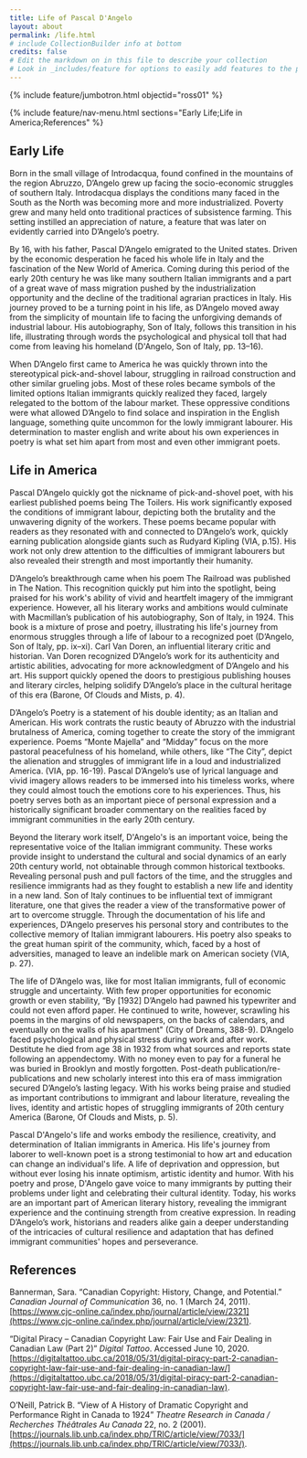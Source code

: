 ```yaml
---
title: Life of Pascal D'Angelo
layout: about
permalink: /life.html
# include CollectionBuilder info at bottom
credits: false
# Edit the markdown on in this file to describe your collection
# Look in _includes/feature for options to easily add features to the page
---
```


{% include feature/jumbotron.html objectid="ross01" %}

{% include feature/nav-menu.html sections="Early Life;Life in America;References" %}

## Early Life

Born in the small village of Introdacqua, found confined in the mountains of the region Abruzzo, D’Angelo grew up facing the socio-economic struggles of southern Italy. Introdacqua displays the conditions many faced in the South as the North was becoming more and more industrialized. Poverty grew and many held onto traditional practices of subsistence farming. This setting instilled an appreciation of nature, a feature that was later on evidently carried into D’Angelo’s poetry.

By 16, with his father, Pascal D’Angelo emigrated to the United states. Driven by the economic desperation he faced his whole life in Italy and the fascination of the New World of America. Coming during this period of the early 20th century he was like many southern Italian immigrants and a part of a great wave of mass migration pushed by the industrialization opportunity and the decline of the traditional agrarian practices in Italy. His journey proved to be a turning point in his life, as D’Angelo moved away from the simplicity of mountain life to facing the unforgiving demands of industrial labour. His autobiography, Son of Italy, follows this transition in his life, illustrating through words the psychological and physical toll that had come from leaving his homeland (D'Angelo, Son of Italy, pp. 13–16).

When D’Angelo first came to America he was quickly thrown into the stereotypical pick-and-shovel labour, struggling in railroad construction and other similar grueling jobs. Most of these roles became symbols of the limited options Italian immigrants quickly realized they faced, largely relegated to the bottom of the labour market. These oppressive conditions were what allowed D’Angelo to find solace and inspiration in the English language, something quite uncommon for the lowly immigrant labourer. His determination to master english and write about his own experiences in poetry is what set him apart from most and even other immigrant poets.


## Life in America

Pascal D’Angelo quickly got the nickname of pick-and-shovel poet, with his earliest published poems being The Toilers. His work significantly exposed the conditions of immigrant labour, depicting both the brutality and the unwavering dignity of the workers. These poems became popular with readers as they resonated with and connected to D’Angelo’s work, quickly earning publication alongside giants such as Rudyard Kipling (VIA, p.15). His work not only drew attention to the difficulties of immigrant labourers but also revealed their strength and most importantly their humanity.

D’Angelo’s breakthrough came when his poem The Railroad was published in The Nation. This recognition quickly put him into the spotlight, being praised for his work's ability of vivid and heartfelt imagery of the immigrant experience. However, all his literary works and ambitions would culminate with Macmillan’s publication of his autobiography, Son of Italy, in 1924. This book is a mixture of prose and poetry, illustrating his life's journey from enormous struggles through a life of labour to a recognized poet (D’Angelo, Son of Italy, pp. ix–xi). Carl Van Doren, an influential literary critic and historian. Van Doren recognized D’Angelo’s work for its authenticity and artistic abilities, advocating for more acknowledgment of D’Angelo and his art. His support quickly opened the doors to prestigious publishing houses and literary circles, helping solidify D’Angelo’s place in the cultural heritage of this era (Barone, Of Clouds and Mists, p. 4).

D’Angelo’s Poetry is a statement of his double identity; as an Italian and American. His work contrats the rustic beauty of Abruzzo with the industrial brutalness of America, coming together to create the story of the immigrant experience. Poems “Monte Majella” and “Midday” focus on the more pastoral peacefulness of his homeland, while others, like “The City”, depict the alienation and struggles of immigrant life in a loud and industrialized America. (VIA, pp. 16-19). Pascal D’Angelo’s use of lyrical language and vivid imagery allows readers to be immersed into his timeless works, where they could almost touch the emotions core to his experiences. Thus, his poetry serves both as an important piece of personal expression and a historically significant broader commentary on the realities faced by immigrant communities in the early 20th century. 

Beyond the literary work itself, D'Angelo's is an important voice, being the representative voice of the Italian immigrant community. These works provide insight to understand the cultural and social dynamics of an early 20th century world, not obtainable through common historical textbooks. Revealing personal push and pull factors of the time, and the struggles and resilience immigrants had as they fought to establish a new life and identity in a new land. Son of Italy continues to be influential text of immigrant literature, one that gives the reader a view of the transformative power of art to overcome struggle. Through the documentation of his life and experiences, D’Angelo preserves his personal story and contributes to the collective memory of Italian immigrant labourers. His poetry also speaks to the great human spirit of the community, which, faced by a host of adversities, managed to leave an indelible mark on American society (VIA, p. 27).

The life of D’Angelo was, like for most Italian immigrants, full of economic struggle and uncertainty. With few proper opportunities for economic growth or even stability, “By [1932] D’Angelo had pawned his typewriter and could not even afford paper. He continued to write, however, scrawling his poems in the margins of old newspapers, on the backs of calendars, and eventually on the walls of his apartment" (City of Dreams, 388-9). D’Angelo faced psychological and physical stress during work and after work. Destitute he died from age 38 in 1932 from what sources and reports state following an appendectomy. With no money even to pay for a funeral he was buried in Brooklyn and mostly forgotten.  Post-death publication/re-publications and new scholarly interest into this era of mass immigration secured D’Angelo’s lasting legacy. With his works being praise and studied as important contributions to immigrant and labour literature, revealing the lives, identity and artistic hopes of struggling immigrants of 20th century America (Barone, Of Clouds and Mists, p. 5).

Pascal D'Angelo's life and works embody the resilience, creativity, and determination of Italian immigrants in America. His life's journey from laborer to well-known poet is a strong testimonial to how art and education can change an individual's life. A life of deprivation and oppression, but without ever losing his innate optimism, artistic identity and humor. With his poetry and prose, D'Angelo gave voice to many immigrants by putting their problems under light and celebrating their cultural identity. Today, his works are an important part of American literary history, revealing the immigrant experience and the continuing strength from creative expression. In reading D’Angelo’s work, historians and readers alike gain a deeper understanding of the intricacies of cultural resilience and adaptation that has defined immigrant communities' hopes and perseverance.



## References

Bannerman, Sara. “Canadian Copyright: History, Change, and Potential.” *Canadian Journal of Communication* 36, no. 1 (March 24, 2011). [https://www.cjc-online.ca/index.php/journal/article/view/2321](https://www.cjc-online.ca/index.php/journal/article/view/2321).

“Digital Piracy – Canadian Copyright Law: Fair Use and Fair Dealing in Canadian Law (Part 2)” *Digital Tattoo*. Accessed June 10, 2020. [https://digitaltattoo.ubc.ca/2018/05/31/digital-piracy-part-2-canadian-copyright-law-fair-use-and-fair-dealing-in-canadian-law/](https://digitaltattoo.ubc.ca/2018/05/31/digital-piracy-part-2-canadian-copyright-law-fair-use-and-fair-dealing-in-canadian-law).

O’Neill, Patrick B. “View of A History of Dramatic Copyright and Performance Right in Canada to 1924” *Theatre Research in Canada / Recherches Théâtrales Au Canada* 22, no. 2 (2001). [https://journals.lib.unb.ca/index.php/TRIC/article/view/7033/](https://journals.lib.unb.ca/index.php/TRIC/article/view/7033/).
